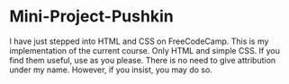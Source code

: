 # Mini-Project-Pushkin
I have just stepped into HTML and CSS on FreeCodeCamp. This is my implementation of the current course. Only HTML and simple CSS. If you find them useful, use as you please. There is no need to give attribution under my name. However, if you insist, you may do so.
